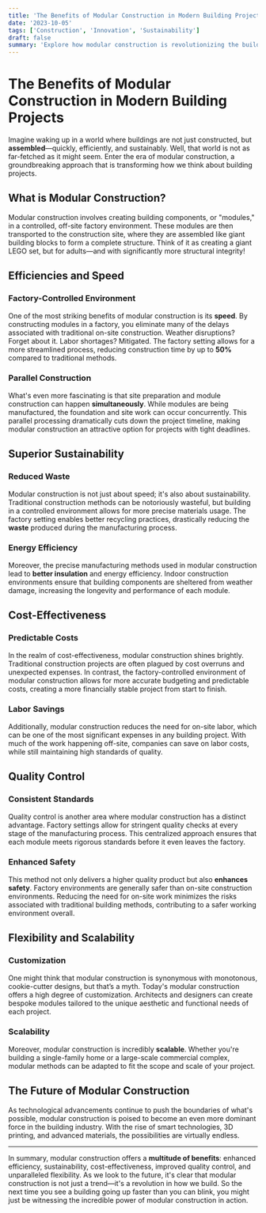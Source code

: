 ```yaml
---
title: 'The Benefits of Modular Construction in Modern Building Projects'
date: '2023-10-05'
tags: ['Construction', 'Innovation', 'Sustainability']
draft: false
summary: 'Explore how modular construction is revolutionizing the building industry with enhanced efficiency, sustainability, and cost-effectiveness.'
---
```


# The Benefits of Modular Construction in Modern Building Projects

Imagine waking up in a world where buildings are not just constructed, but **assembled**—quickly, efficiently, and sustainably. Well, that world is not as far-fetched as it might seem. Enter the era of modular construction, a groundbreaking approach that is transforming how we think about building projects.

## What is Modular Construction?

Modular construction involves creating building components, or "modules," in a controlled, off-site factory environment. These modules are then transported to the construction site, where they are assembled like giant building blocks to form a complete structure. Think of it as creating a giant LEGO set, but for adults—and with significantly more structural integrity!

## Efficiencies and Speed

### Factory-Controlled Environment

One of the most striking benefits of modular construction is its **speed**. By constructing modules in a factory, you eliminate many of the delays associated with traditional on-site construction. Weather disruptions? Forget about it. Labor shortages? Mitigated. The factory setting allows for a more streamlined process, reducing construction time by up to **50%** compared to traditional methods.

### Parallel Construction

What's even more fascinating is that site preparation and module construction can happen **simultaneously**. While modules are being manufactured, the foundation and site work can occur concurrently. This parallel processing dramatically cuts down the project timeline, making modular construction an attractive option for projects with tight deadlines.

## Superior Sustainability

### Reduced Waste

Modular construction is not just about speed; it's also about sustainability. Traditional construction methods can be notoriously wasteful, but building in a controlled environment allows for more precise materials usage. The factory setting enables better recycling practices, drastically reducing the **waste** produced during the manufacturing process.

### Energy Efficiency

Moreover, the precise manufacturing methods used in modular construction lead to **better insulation** and energy efficiency. Indoor construction environments ensure that building components are sheltered from weather damage, increasing the longevity and performance of each module.

## Cost-Effectiveness

### Predictable Costs

In the realm of cost-effectiveness, modular construction shines brightly. Traditional construction projects are often plagued by cost overruns and unexpected expenses. In contrast, the factory-controlled environment of modular construction allows for more accurate budgeting and predictable costs, creating a more financially stable project from start to finish.

### Labor Savings

Additionally, modular construction reduces the need for on-site labor, which can be one of the most significant expenses in any building project. With much of the work happening off-site, companies can save on labor costs, while still maintaining high standards of quality.

## Quality Control

### Consistent Standards

Quality control is another area where modular construction has a distinct advantage. Factory settings allow for stringent quality checks at every stage of the manufacturing process. This centralized approach ensures that each module meets rigorous standards before it even leaves the factory.

### Enhanced Safety

This method not only delivers a higher quality product but also **enhances safety**. Factory environments are generally safer than on-site construction environments. Reducing the need for on-site work minimizes the risks associated with traditional building methods, contributing to a safer working environment overall.

## Flexibility and Scalability

### Customization

One might think that modular construction is synonymous with monotonous, cookie-cutter designs, but that’s a myth. Today's modular construction offers a high degree of customization. Architects and designers can create bespoke modules tailored to the unique aesthetic and functional needs of each project.

### Scalability

Moreover, modular construction is incredibly **scalable**. Whether you're building a single-family home or a large-scale commercial complex, modular methods can be adapted to fit the scope and scale of your project.

## The Future of Modular Construction

As technological advancements continue to push the boundaries of what's possible, modular construction is poised to become an even more dominant force in the building industry. With the rise of smart technologies, 3D printing, and advanced materials, the possibilities are virtually endless.

---

In summary, modular construction offers a **multitude of benefits**: enhanced efficiency, sustainability, cost-effectiveness, improved quality control, and unparalleled flexibility. As we look to the future, it's clear that modular construction is not just a trend—it's a revolution in how we build. So the next time you see a building going up faster than you can blink, you might just be witnessing the incredible power of modular construction in action.
